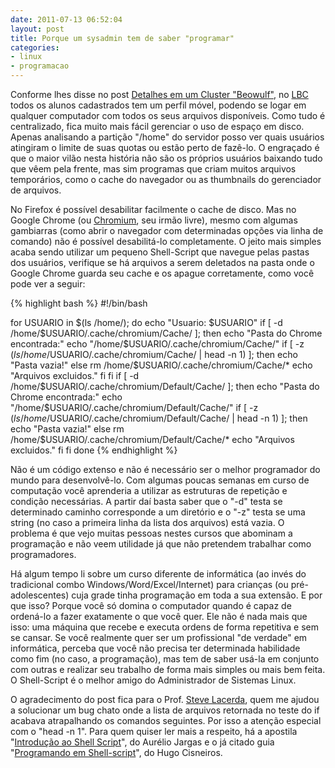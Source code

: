 ```yaml
---
date: 2011-07-13 06:52:04
layout: post
title: Porque um sysadmin tem de saber "programar"
categories:
- linux
- programacao
---
```


Conforme lhes disse no post [Detalhes em um Cluster "Beowulf"](http://blog.myhro.info/2011/04/detalhes-em-um-cluster-beowulf/), no [LBC](http://www.ppgcb.unimontes.br/lbc/) todos os alunos cadastrados tem um perfil móvel, podendo se logar em qualquer computador com todos os seus arquivos disponíveis. Como tudo é centralizado, fica muito mais fácil gerenciar o uso de espaço em disco. Apenas analisando a partição "/home" do servidor posso ver quais usuários atingiram o limite de suas quotas ou estão perto de fazê-lo. O engraçado é que o maior vilão nesta história não são os próprios usuários baixando tudo que vêem pela frente, mas sim programas que criam muitos arquivos temporários, como o cache do navegador ou as thumbnails do gerenciador de arquivos.

No Firefox é possível desabilitar facilmente o cache de disco. Mas no Google Chrome (ou [Chromium](http://www.chromium.org/Home), seu irmão livre), mesmo com algumas gambiarras (como abrir o navegador com determinadas opções via linha de comando) não é possível desabilitá-lo completamente. O jeito mais simples acaba sendo utilizar um pequeno Shell-Script que navegue pelas pastas dos usuários, verifique se há arquivos a serem deletados na pasta onde o Google Chrome guarda seu cache e os apague corretamente, como você pode ver a seguir:

{% highlight bash %}
#!/bin/bash

for USUARIO in $(ls /home/); do
    echo "Usuario: $USUARIO"
    if [ -d /home/$USUARIO/.cache/chromium/Cache/ ]; then
        echo "Pasta do Chrome encontrada:"
        echo "/home/$USUARIO/.cache/chromium/Cache/"
        if [ -z $(ls /home/$USUARIO/.cache/chromium/Cache/ | head -n 1) ]; then
            echo "Pasta vazia!"
        else
            rm /home/$USUARIO/.cache/chromium/Cache/*
            echo "Arquivos excluidos."
        fi
    fi
    if [ -d /home/$USUARIO/.cache/chromium/Default/Cache/ ]; then
        echo "Pasta do Chrome encontrada:"
        echo "/home/$USUARIO/.cache/chromium/Default/Cache/"
        if [ -z $(ls /home/$USUARIO/.cache/chromium/Default/Cache/ | head -n 1) ]; then
            echo "Pasta vazia!"
        else
            rm /home/$USUARIO/.cache/chromium/Default/Cache/*
            echo "Arquivos excluidos."
        fi
    fi
done
{% endhighlight %}

Não é um código extenso e não é necessário ser o melhor programador do mundo para desenvolvê-lo. Com algumas poucas semanas em curso de computação você aprenderia a utilizar as estruturas de repetição e condição necessárias. A partir daí basta saber que o "-d" testa se determinado caminho corresponde a um diretório e o "-z" testa se uma string (no caso a primeira linha da lista dos arquivos) está vazia. O problema é que vejo muitas pessoas nestes cursos que abominam a programação e não veem utilidade já que não pretendem trabalhar como programadores.

Há algum tempo li sobre um curso diferente de informática (ao invés do tradicional combo Windows/Word/Excel/Internet) para crianças (ou pré-adolescentes) cuja grade tinha programação em toda a sua extensão. E por que isso? Porque você só domina o computador quando é capaz de ordená-lo a fazer exatamente o que você quer. Ele não é nada mais que isso: uma máquina que recebe e executa ordens de forma repetitiva e sem se cansar. Se você realmente quer ser um profissional "de verdade" em informática, perceba que você não precisa ter determinada habilidade como fim (no caso, a programação), mas tem de saber usá-la em conjunto com outras e realizar seu trabalho de forma mais simples ou mais bem feita. O Shell-Script é o melhor amigo do Administrador de Sistemas Linux.

O agradecimento do post fica para o Prof. [Steve Lacerda](http://www.stevelacerda.net/), quem me ajudou a solucionar um bug chato onde a lista de arquivos retornada no teste do if acabava atrapalhando os comandos seguintes. Por isso a atenção especial com o "head -n 1". Para quem quiser ler mais a respeito, há a apostila "[Introdução ao Shell Script](http://aurelio.net/shell/apostila-introducao-shell.pdf)", do Aurélio Jargas e o já citado guia "[Programando em Shell-script](http://www.devin.com.br/shell_script/)", do Hugo Cisneiros.
